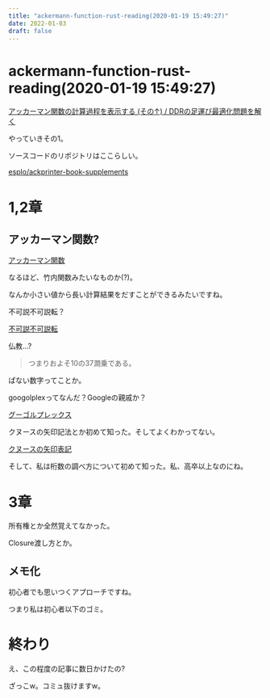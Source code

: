```yaml
---
title: "ackermann-function-rust-reading(2020-01-19 15:49:27)"
date: 2022-01-03
draft: false
---
```

# ackermann-function-rust-reading(2020-01-19 15:49:27)



[アッカーマン関数の計算過程を表示する (その↑) / DDRの足運び最適化問題を解く](https://booth.pm/ja/items/1575590)



やっていきその1。



ソースコードのリポジトリはここらしい。



[esplo/ackprinter-book-supplements](https://github.com/esplo/ackprinter-book-supplements)



# 1,2章



## アッカーマン関数?



[アッカーマン関数](https://ja.wikipedia.org/wiki/%E3%82%A2%E3%83%83%E3%82%AB%E3%83%BC%E3%83%9E%E3%83%B3%E9%96%A2%E6%95%B0)



なるほど、竹内関数みたいなものか(?)。



なんか小さい値から長い計算結果をだすことができるみたいですね。



不可説不可説転？



[不可説不可説転](https://ja.wikipedia.org/wiki/%E4%B8%8D%E5%8F%AF%E8%AA%AC%E4%B8%8D%E5%8F%AF%E8%AA%AC%E8%BB%A2)



仏教...?



>つまりおよそ10の37澗乗である。



ぱない数字ってことか。



googolplexってなんだ？Googleの親戚か？



[グーゴルプレックス](https://ja.wikipedia.org/wiki/%E3%82%B0%E3%83%BC%E3%82%B4%E3%83%AB%E3%83%97%E3%83%AC%E3%83%83%E3%82%AF%E3%82%B9)



クヌースの矢印記法とか初めて知った。そしてよくわかってない。



[クヌースの矢印表記](https://ja.wikipedia.org/wiki/%E3%82%AF%E3%83%8C%E3%83%BC%E3%82%B9%E3%81%AE%E7%9F%A2%E5%8D%B0%E8%A1%A8%E8%A8%98)



そして、私は桁数の調べ方について初めて知った。私、高卒以上なのにね。



# 3章



所有権とか全然覚えてなかった。



Closure渡し方とか。



## メモ化



初心者でも思いつくアプローチですね。



つまり私は初心者以下のゴミ。





# 終わり



え、この程度の記事に数日かけたの?



ざっこw。コミュ抜けますw。
